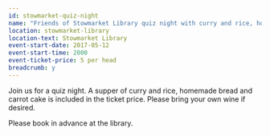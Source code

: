 ```yaml
---
id: stowmarket-quiz-night
name: "Friends of Stowmarket Library quiz night with curry and rice, homemade bread and carrot cake"
location: stowmarket-library
location-text: Stowmarket Library
event-start-date: 2017-05-12
event-start-time: 2000
event-ticket-price: 5 per head
breadcrumb: y
---
```


Join us for a quiz night. A supper of curry and rice, homemade bread and carrot cake is included in the ticket price. Please bring your own wine if desired.

Please book in advance at the library.
